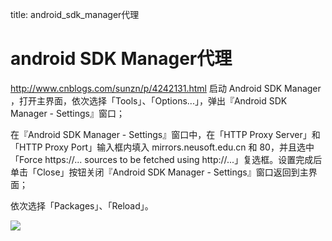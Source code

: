 title: android_sdk_manager代理 

#  android SDK Manager代理 
http://www.cnblogs.com/sunzn/p/4242131.html
启动 Android SDK Manager ，打开主界面，依次选择「Tools」、「Options...」，弹出『Android SDK Manager - Settings』窗口；

在『Android SDK Manager - Settings』窗口中，在「HTTP Proxy Server」和「HTTP Proxy Port」输入框内填入 mirrors.neusoft.edu.cn 和 80，并且选中「Force https://... sources to be fetched using http://...」复选框。设置完成后单击「Close」按钮关闭『Android SDK Manager - Settings』窗口返回到主界面；

依次选择「Packages」、「Reload」。

![](/data/dokuwiki/tooluse/pasted/20150902-112110.png)